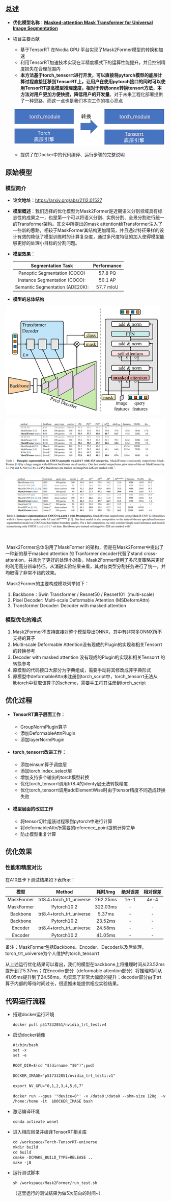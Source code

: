 ## 总述

- **优化模型名称**：[**Masked-attention Mask Transformer for Universal Image Segmentation**](https://github.com/facebookresearch/Mask2Former.git) 

- 项目主要贡献
	- 基于TensorRT 在Nvidia GPU 平台实现了Mask2Former模型的转换和加速
	- 利用TensorRT加速技术实现在半精度模式下的运算性能提升，并且控制精度损失在合理范围内
	- **本方法基于torch_tensorrt进行开发，可以直接将pytorch模型的底层计算过程直接迁移到TensorRT上，让用户在使用pytorch接口的同时可以使用TensorRT提高模型推理速度，相对于传统onnx转换tensort方法，本方法对用户更加方便快捷，降低用户的开发量**。对于未来工程化部署提供了一种思路，而这一点也是我们本次工作的核心亮点
	
	![image-20220627221651619](img/torch_tensorrt_transform.png)
	
	- 提供了在Docker中的代码编译、运行步骤的完整说明



## 原始模型

### 模型简介

- **论文地址**：https://arxiv.org/abs/2112.01527

- **模型概述**：我们选择的优化模型为Mask2Former是近期语义分割领域具有标志性的成果之一，也是第一个可以将语义分割、实例分割、全景分割进行统一的Transformer架构。其文中所提出的mask attention给Transformer注入了一些新的思路，相较于MaskFormer其结构更加精简，并且通过特征采样的设计有效的降低了模型训练时的计算复杂度，通过多尺度特征的加入使得模型能够更好的处理小目标的分割问题。

- **模型效果**：

	|        Segmentation Task        | Performance |
	| :-----------------------------: | :---------: |
	|  Panoptic Segmentation (COCO)   |   57.8 PQ   |
	|  Instance Segmentation (COCO):  |   50.1 AP   |
	| Semantic Segmentation (ADE20K): |  57.7 mIoU  |

- **模型的总体结构**

![image-20220624100052563](img/mask2former_network.png)

![image-20220627192754260](img/mask2former_exp1.png)

![image-20220627192807221](img/mask2former_exp2.png)

​	

​	Mask2Former总体沿用了MaskFormer 的架构，但是在Mask2Former中提出了一种新的基于masked attention 的 Tranformer decoder代替了stand cross-attention，并且为了更好的处理小对象，Mask2Former使用了多尺度策略来更好的利用高分辨率特征。从消融实验结果来看，其对各类型分割任务进行了统一，并均取得了非常不错的效果。

​	Mask2Former的主要构成模块列举如下：

1. Backbone：Swin Transformer / Resnet50 / Resnet101（multi-scale）		
2. Pixel Decoder: Multi-scale Deformable Attention (MSDeformAttn)
3. Transformer Decoder: Decoder with masked attention



### 模型优化的难点

1. Mask2Former不支持直接对整个模型导出ONNX，其中有非常多ONNX所不支持的算子
2. Multi-scale Deformable Attention没有现成的Plugin的实现和相关Tensorrt的转换参考
3. Decoder with masked attention 没有现成的Plugin的实现和相关Tensorrt 的转换参考
4. 原模型的代码接口大部分为字典组成，需要手动将其修改成非字典形式
5. 原模型中deformableAttn未注册到torch_script中，torch_tensorrt无法从libtorch中获取该算子的scheme，需要手工将其注册到torch_script



## 优化过程

- #### **TensorRT算子层面工作：**

	- GroupNormPlugin算子
	- 添加DeformableAttnPlugin
	- 添加layerNormPlugin

- #### **torch_tensorrt改进工作**：

	- 添加einsum算子调度层
	- 添加torch.index_select层
	- 增加支持多个输出的torch模型转换
	- 优化torch_tensorrt调用trt8.4的identy层无法转换精度
	- 优化torch_tensorrt调用addElementWise时由于tensor精度不同造成转换失败

- #### 模型层面的改进工作

	- 将tensor切片组装过程移到pytorch中进行计算
	- 将deformableAttn所需要的reference_point提前计算完毕
	- 防止模型重复计算



## 	优化效果

### 性能和精度对比

在A10显卡下测试结果如下表所示：

|    模型    |          Method           | 耗时/img | 绝对误差 | 相对误差 |
| :--------: | :-----------------------: | :------: | :------: | :------: |
| MaskFormer | trt8.4+torch_trt_universe | 262.25ms |   1e-1   |   4e-4   |
| MaskFormer |        Pytorch10.2        | 322.03ms |    -     |    -     |
|  Backbone  | trt8.4+torch_trt_universe |  5.37ms  |    -     |    -     |
|  Backbone  |        Pytorch10.2        | 23.52ms  |    -     |    -     |
|  Encoder   | trt8.4+torch_trt_universe | 24.58ms  |    -     |    -     |
|  Encoder   |        Pytorch10.2        | 41.05ms  |    -     |    -     |

备注：MaskFormer包括Backbone、Encoder、Decoder以及后处理，torch_trt_universe为个人维护的torch_tensorrt

从上述运行优化结果可以看出，我们的模型在backbone上将推理时间从23.52ms提升到了5.37ms；在Encoder部分（deformable attention部分）将推理时间从41.05ms提升到了24.58ms，均实现了非常大幅度的提升；decoder部分由于trt算子内部的等待时间过长，很遗憾未能提供相应实验结果。

## 代码运行流程

- 搭建docker运行环境

	```shell
	docker pull p517332051/nvidia_trt_test:v4
	```

- 启动docker镜像

	```shell
	#!/bin/bash
	set -x
	set -e
	
	ROOT_DIR=$(cd "$(dirname "$0")";pwd)
	
	DOCKER_IMAGE="p517332051/nvidia_trt_testi:v1"
	
	export NV_GPU="0,1,2,3,4,5,6,7"
	
	docker run --gpus '"device=0"' -v /data0:/data0 --shm-size 128g  -v /home:/home -it  $DOCKER_IMAGE bash
	```

- 激活编译环境

	```shell
	conda activate wenet
	```

- 进入相应目录并编译TensorRT相关库

	```shell
	cd /workspace/Torch-TensorRT-universe
	mkdir build
	cd build
	cmake -DCMAKE_BUILD_TYPE=RELEASE ..
	make -j8
	```

- 运行测试脚本

	```shell
	sh /workspace/Mask2Former/run_test.sh
	```

	（这里运行的测试结果为做5次前向的时间~）



